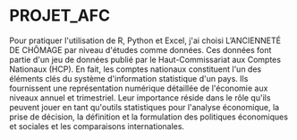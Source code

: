 # PROJET_AFC
Pour pratiquer l'utilisation de R, Python et Excel, j'ai choisi L’ANCIENNETÉ DE
CHÔMAGE par niveau d'études comme données. Ces données font partie d'un jeu de données
publié par le Haut-Commissariat aux Comptes Nationaux (HCP). En fait, les comptes nationaux
constituent l'un des éléments clés du système d'information statistique d'un pays. Ils fournissent
une représentation numérique détaillée de l'économie aux niveaux annuel et trimestriel. Leur
importance réside dans le rôle qu'ils peuvent jouer en tant qu'outils statistiques pour l'analyse
économique, la prise de décision, la définition et la formulation des politiques économiques et
sociales et les comparaisons internationales.
